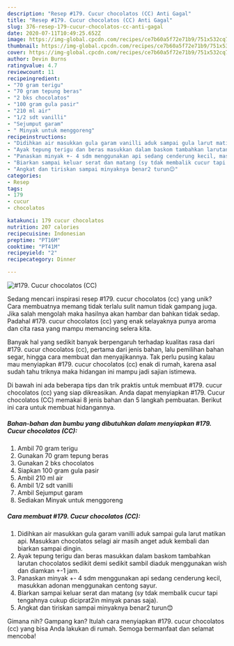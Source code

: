 ```yaml
---
description: "Resep #179. Cucur chocolatos (CC) Anti Gagal"
title: "Resep #179. Cucur chocolatos (CC) Anti Gagal"
slug: 376-resep-179-cucur-chocolatos-cc-anti-gagal
date: 2020-07-11T10:49:25.652Z
image: https://img-global.cpcdn.com/recipes/ce7b60a5f72e71b9/751x532cq70/179-cucur-chocolatos-cc-foto-resep-utama.jpg
thumbnail: https://img-global.cpcdn.com/recipes/ce7b60a5f72e71b9/751x532cq70/179-cucur-chocolatos-cc-foto-resep-utama.jpg
cover: https://img-global.cpcdn.com/recipes/ce7b60a5f72e71b9/751x532cq70/179-cucur-chocolatos-cc-foto-resep-utama.jpg
author: Devin Burns
ratingvalue: 4.7
reviewcount: 11
recipeingredient:
- "70 gram terigu"
- "70 gram tepung beras"
- "2 bks chocolatos"
- "100 gram gula pasir"
- "210 ml air"
- "1/2 sdt vanilli"
- "Sejumput garam"
- " Minyak untuk menggoreng"
recipeinstructions:
- "Didihkan air masukkan gula garam vanilli aduk sampai gula larut matikan api. Masukkan chocolatos selagi air masih anget aduk kembali dan biarkan sampai dingin."
- "Ayak tepung terigu dan beras masukkan dalam baskom tambahkan larutan chocolatos sedikit demi sedikit sambil diaduk menggunakan wish dan diamkan +-1 jam."
- "Panaskan minyak +- 4 sdm menggunakan api sedang cenderung kecil, masukkan adonan menggunakan centong sayur."
- "Biarkan sampai keluar serat dan matang (sy tdak membalik cucur tapi tengahnya cukup diciprat2in minyak panas saja)."
- "Angkat dan tiriskan sampai minyaknya benar2 turun😊"
categories:
- Resep
tags:
- 179
- cucur
- chocolatos

katakunci: 179 cucur chocolatos 
nutrition: 207 calories
recipecuisine: Indonesian
preptime: "PT16M"
cooktime: "PT41M"
recipeyield: "2"
recipecategory: Dinner

---
```



![#179. Cucur chocolatos (CC)](https://img-global.cpcdn.com/recipes/ce7b60a5f72e71b9/751x532cq70/179-cucur-chocolatos-cc-foto-resep-utama.jpg)

Sedang mencari inspirasi resep #179. cucur chocolatos (cc) yang unik? Cara membuatnya memang tidak terlalu sulit namun tidak gampang juga. Jika salah mengolah maka hasilnya akan hambar dan bahkan tidak sedap. Padahal #179. cucur chocolatos (cc) yang enak selayaknya punya aroma dan cita rasa yang mampu memancing selera kita.

Banyak hal yang sedikit banyak berpengaruh terhadap kualitas rasa dari #179. cucur chocolatos (cc), pertama dari jenis bahan, lalu pemilihan bahan segar, hingga cara membuat dan menyajikannya. Tak perlu pusing kalau mau menyiapkan #179. cucur chocolatos (cc) enak di rumah, karena asal sudah tahu triknya maka hidangan ini mampu jadi sajian istimewa.




Di bawah ini ada beberapa tips dan trik praktis untuk membuat #179. cucur chocolatos (cc) yang siap dikreasikan. Anda dapat menyiapkan #179. Cucur chocolatos (CC) memakai 8 jenis bahan dan 5 langkah pembuatan. Berikut ini cara untuk membuat hidangannya.

<!--inarticleads1-->

##### Bahan-bahan dan bumbu yang dibutuhkan dalam menyiapkan #179. Cucur chocolatos (CC):

1. Ambil 70 gram terigu
1. Gunakan 70 gram tepung beras
1. Gunakan 2 bks chocolatos
1. Siapkan 100 gram gula pasir
1. Ambil 210 ml air
1. Ambil 1/2 sdt vanilli
1. Ambil Sejumput garam
1. Sediakan  Minyak untuk menggoreng




<!--inarticleads2-->

##### Cara membuat #179. Cucur chocolatos (CC):

1. Didihkan air masukkan gula garam vanilli aduk sampai gula larut matikan api. Masukkan chocolatos selagi air masih anget aduk kembali dan biarkan sampai dingin.
1. Ayak tepung terigu dan beras masukkan dalam baskom tambahkan larutan chocolatos sedikit demi sedikit sambil diaduk menggunakan wish dan diamkan +-1 jam.
1. Panaskan minyak +- 4 sdm menggunakan api sedang cenderung kecil, masukkan adonan menggunakan centong sayur.
1. Biarkan sampai keluar serat dan matang (sy tdak membalik cucur tapi tengahnya cukup diciprat2in minyak panas saja).
1. Angkat dan tiriskan sampai minyaknya benar2 turun😊




Gimana nih? Gampang kan? Itulah cara menyiapkan #179. cucur chocolatos (cc) yang bisa Anda lakukan di rumah. Semoga bermanfaat dan selamat mencoba!

